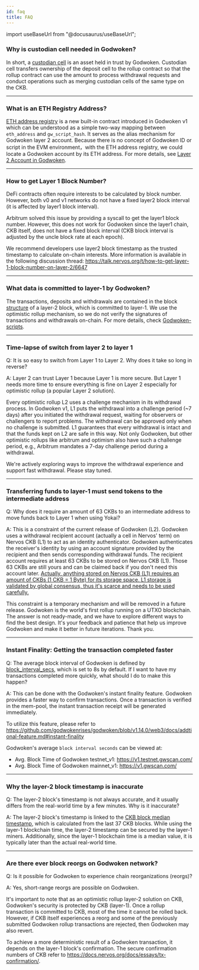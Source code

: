 ```yaml
---
id: faq
title: FAQ
---
```

import useBaseUrl from "@docusaurus/useBaseUrl";

### Why is custodian cell needed in Godwoken?

In short, a [custodian cell](depAndWthd.md#custodian-cell) is an asset held in trust by Godwoken. Custodian cell transfers ownership of the deposit cell to the rollup contract so that the rollup contract can use the amount to process withdrawal requests and conduct operations such as merging custodian cells of the same type on the CKB.

----

### What is an ETH Registry Address?

[ETH address registry](https://github.com/godwokenrises/godwoken-scripts/blob/master/c/contracts/eth_addr_reg.c) is a new built-in contract introduced in Godwoken v1 which can be understood as a simple two-way mapping between `eth_address` and `gw_script_hash`. It serves as the alias mechanism for Godwoken layer 2 account. Because there is no concept of Godwoken ID or script in the EVM environment，with the ETH address registry, we could locate a Godwoken account by its ETH address. For more details, see [Layer 2 Account in Godwoken](layer2Account.md).

----

### How to get Layer 1 Block Number?

DeFi contracts often require interests to be calculated by block number. However, both v0 and v1 networks do not have a fixed layer2 block interval (it is affected by layer1 block interval).

Arbitrum solved this issue by providing a syscall to get the layer1 block number. However, this does not work for Godwoken since the layer1 chain, CKB itself, does not have a fixed block interval (CKB block interval is adjusted by the uncle block rate at each epoch).

We recommend developers use layer2 block timestamp as the trusted timestamp to calculate on-chain interests. More information is available in the following discussion thread: https://talk.nervos.org/t/how-to-get-layer-1-block-number-on-layer-2/6647

----

### What data is committed to layer-1 by Godwoken?

The transactions, deposits and withdrawals are contained in the block [structure](https://github.com/godwokenrises/godwoken/blob/v1.5.0/crates/types/schemas/godwoken.mol#L97-L110) of a layer-2 block, which is committed to layer-1. We use the optimistic rollup mechanism, so we do not verify the signatures of transactions and withdrawals on-chain. For more details, check [Godwoken-scripts](https://github.com/godwokenrises/godwoken-scripts/blob/master/README.md).

----

### Time-lapse of switch from layer 2 to layer 1

Q: It is so easy to switch from Layer 1 to Layer 2. Why does it take so long in reverse?

A: Layer 2 can trust Layer 1 because Layer 1 is more secure. But Layer 1 needs more time to ensure everything is fine on Layer 2 especially for optimistic rollup (a popular Layer 2 solution). 

Every optimistic rollup L2 uses a challenge mechanism in its withdrawal process. In Godwoken v1, L1 puts the withdrawal into a challenge period (~7 days) after you initiated the withdrawal request, waiting for observers or challengers to report problems. The withdrawal can be approved only when no challenge is submitted. L1 guarantees that every withdrawal is intact and that the funds kept on L2 are safe in this way. Not only Godwoken, but other optimistic rollups like arbitrum and optimism also have such a challenge period, e.g., Arbitrum mandates a 7-day challenge period during a withdrawal.

We're actively exploring ways to improve the withdrawal experience and support fast withdrawal. Please stay tuned.

----

### Transferring funds to layer-1 must send tokens to the intermediate address

Q: Why does it require an amount of 63 CKBs to an intermediate address to move funds back to Layer 1 when using Yokai? 

A: This is a constraint of the current release of Godwoken (L2). Godwoken uses a withdrawal recipient account (actually a cell in Nervos' term) on Nervos CKB (L1) to act as an identity authenticator. Godwoken authenticates the receiver's identity by using an account signature provided by the recipient and then sends corresponding withdrawal funds. The recipient account requires at least 63 CKBs to be stored on Nervos CKB (L1). Those 63 CKBs are still yours and can be claimed back if you don't need this account later. [Actually, anything stored on Nervos CKB (L1) requires an amount of CKBs (1 CKB = 1 Byte) for its storage space. L1 storage is validated by global consensus, thus it's scarce and needs to be used carefully.](https://docs.nervos.org/docs/basics/concepts/economics)

This constraint is a temporary mechanism and will be removed in a future release. Godwoken is the world's first rollup running on a UTXO blockchain. The answer is not ready-made, and we have to explore different ways to find the best design. It's your feedback and patience that help us improve Godwoken and make it better in future iterations. Thank you.

----

### Instant Finality: Getting the transaction completed faster

Q: The average block interval of Godwoken is defined by [block_interval_secs](https://github.com/godwokenrises/godwoken/blob/v1.14.0/crates/config/src/config.rs#L184-L185), which is set to 8s by default. If I want to have my transactions completed more quickly, what should I do to make this happen?

A: This can be done with the Godwoken's instant finality feature. Godwoken provides a faster way to confirm transactions. Once a transaction is verified in the mem-pool, the instant transaction receipt will be generated immediately. 

To utilize this feature, please refer to https://github.com/godwokenrises/godwoken/blob/v1.14.0/web3/docs/addtional-feature.md#instant-finality

Godwoken's average `block interval seconds` can be viewed at:
- Avg. Block Time of Godwoken testnet_v1: https://v1.testnet.gwscan.com/
- Avg. Block Time of Godwoken mainnet_v1: https://v1.gwscan.com/

----

### Why the layer-2 block timestamp is inaccurate

Q: The layer-2 block's timestamp is not always accurate, and it usually differs from the real-world time by a few minutes. Why is it inaccurate?

A: The layer-2 block's timestamp is linked to the [CKB block median timestamp](https://github.com/nervosnetwork/rfcs/blob/master/rfcs/0027-block-structure/0027-block-structure.md#timestamp-uint64), which is calculated from the last 37 CKB blocks. While using the layer-1 blockchain time, the layer-2 timestamp can be secured by the layer-1 miners. Additionally, since the layer-1 blockchain time is a median value, it is typically later than the actual real-world time.

---
### Are there ever block reorgs on Godwoken network?

Q: Is it possible for Godwoken to experience chain reorganizations (reorgs)?

A: Yes, short-range reorgs are possible on Godwoken.

It's important to note that as an optimistic rollup layer-2 solution on CKB, Godwoken's security is protected by CKB (layer-1). Once a rollup transaction is committed to CKB, most of the time it cannot be rolled back. However, if CKB itself experiences a reorg and some of the previously submitted Godwoken rollup transactions are rejected, then Godwoken may also revert.

To achieve a more deterministic result of a Godwoken transaction, it depends on the layer-1 block's confirmation.
The secure confirmation numbers of CKB refer to https://docs.nervos.org/docs/essays/tx-confirmation/.
